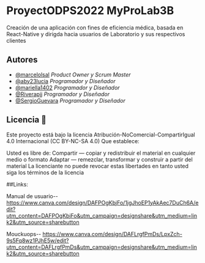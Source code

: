 # ProyectODPS2022 MyProLab3B 

Creación de una aplicación con fines de eficiencia médica, basada en React-Native y dirigda hacia usuarios de Laboratorio y sus respectivos clientes

## Autores

- [@marcelolsal](https://www.github.com/marcelolsal) *Product Owner y Scrum Master*
- [@aby23lucia](https://github.com/aby23lucia) *Programador y Diseñador*
- [@mariella1402](https://github.com/mariella1402)  *Programador y Diseñador*
- [@Riverapjj](https://github.com/Riverapjj) *Programador y Diseñador*
- [@SergioGuevara](https://github.com/SergioGuevara) *Programador y Diseñador*

## Licencia 📄
Este proyecto está bajo la licencia Atribución-NoComercial-CompartirIgual 4.0 Internacional (CC BY-NC-SA 4.0) Que establece:

Usted es libre de: Compartir — copiar y redistribuir el material en cualquier medio o formato Adaptar — remezclar, transformar y construir a partir del material La licenciante no puede revocar estas libertades en tanto usted siga los términos de la licencia

##Links:

Manual de usuario-- https://www.canva.com/design/DAFPOgKbjFo/1jgJhoEP1yAkAec7DuCh6A/edit?utm_content=DAFPOgKbjFo&utm_campaign=designshare&utm_medium=link2&utm_source=sharebutton

Mouckuops-- https://www.canva.com/design/DAFLrgfPmDs/LpxZch-9s5Fq8wz1PJhE5w/edit?utm_content=DAFLrgfPmDs&utm_campaign=designshare&utm_medium=link2&utm_source=sharebutton
